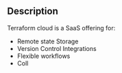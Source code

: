 ## Description
Terraform cloud is a SaaS offering for:
- Remote state Storage
- Version Control Integrations
- Flexible workflows
- Coll